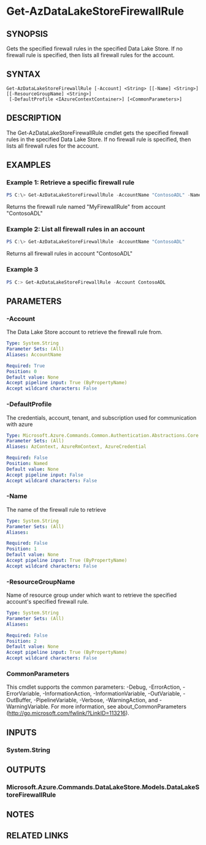 ﻿---
external help file: Microsoft.Azure.PowerShell.Cmdlets.DataLakeStore.dll-Help.xml
Module Name: Az.DataLakeStore
ms.assetid: 7D27F7B1-BAF8-4A01-8BA7-A75A4CFAE370
online version: https://docs.microsoft.com/en-us/powershell/module/az.datalakestore/get-azdatalakestorefirewallrule
schema: 2.0.0
---

# Get-AzDataLakeStoreFirewallRule

## SYNOPSIS
Gets the specified firewall rules in the specified Data Lake Store.
If no firewall rule is specified, then lists all firewall rules for the account.

## SYNTAX

```
Get-AzDataLakeStoreFirewallRule [-Account] <String> [[-Name] <String>] [[-ResourceGroupName] <String>]
 [-DefaultProfile <IAzureContextContainer>] [<CommonParameters>]
```

## DESCRIPTION
The Get-AzDataLakeStoreFirewallRule cmdlet gets the specified firewall rules in the specified Data Lake Store.
If no firewall rule is specified, then lists all firewall rules for the account.

## EXAMPLES

### Example 1: Retrieve a specific firewall rule
```powershell
PS C:\> Get-AzDataLakeStoreFirewallRule -AccountName "ContosoADL" -Name MyFirewallRule
```

Returns the firewall rule named "MyFirewallRule" from account "ContosoADL"

### Example 2: List all firewall rules in an account
```powershell
PS C:\> Get-AzDataLakeStoreFirewallRule -AccountName "ContosoADL"
```

Returns all firewall rules in account "ContosoADL"

### Example 3
```powershell <!-- Aladdin Generated Example --> 
PS C:> Get-AzDataLakeStoreFirewallRule -Account ContosoADL
```



## PARAMETERS

### -Account
The Data Lake Store account to retrieve the firewall rule from.

```yaml
Type: System.String
Parameter Sets: (All)
Aliases: AccountName

Required: True
Position: 0
Default value: None
Accept pipeline input: True (ByPropertyName)
Accept wildcard characters: False
```

### -DefaultProfile
The credentials, account, tenant, and subscription used for communication with azure

```yaml
Type: Microsoft.Azure.Commands.Common.Authentication.Abstractions.Core.IAzureContextContainer
Parameter Sets: (All)
Aliases: AzContext, AzureRmContext, AzureCredential

Required: False
Position: Named
Default value: None
Accept pipeline input: False
Accept wildcard characters: False
```

### -Name
The name of the firewall rule to retrieve

```yaml
Type: System.String
Parameter Sets: (All)
Aliases:

Required: False
Position: 1
Default value: None
Accept pipeline input: True (ByPropertyName)
Accept wildcard characters: False
```

### -ResourceGroupName
Name of resource group under which want to retrieve the specified account's specified firewall rule.

```yaml
Type: System.String
Parameter Sets: (All)
Aliases:

Required: False
Position: 2
Default value: None
Accept pipeline input: True (ByPropertyName)
Accept wildcard characters: False
```

### CommonParameters
This cmdlet supports the common parameters: -Debug, -ErrorAction, -ErrorVariable, -InformationAction, -InformationVariable, -OutVariable, -OutBuffer, -PipelineVariable, -Verbose, -WarningAction, and -WarningVariable. For more information, see about_CommonParameters (http://go.microsoft.com/fwlink/?LinkID=113216).

## INPUTS

### System.String

## OUTPUTS

### Microsoft.Azure.Commands.DataLakeStore.Models.DataLakeStoreFirewallRule

## NOTES

## RELATED LINKS
